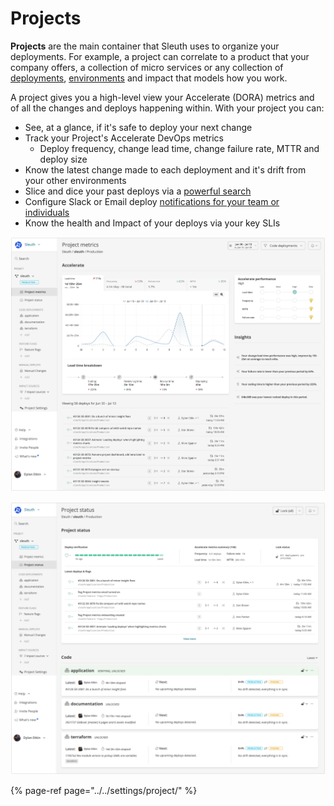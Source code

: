 # Projects

**Projects** are the main container that Sleuth uses to organize your deployments. For example, a project can correlate to a product that your company offers, a collection of micro services or any collection of [deployments](../code-deployments/), [environments](../environment-support.md) and impact that models how you work.

A project gives you a high-level view your Accelerate \(DORA\) metrics and of all the changes and deploys happening within. With your project you can:

* See, at a glance, if it's safe to deploy your next change
* Track your Project's Accelerate DevOps metrics
  * Deploy frequency, change lead time, change failure rate, MTTR and deploy size
* Know the latest change made to each deployment and it's drift from your other environments
* Slice and dice your past deploys via a [powerful search](../code-deployments/search.md)
* Configure Slack or Email deploy [notifications for your team or individuals](notifications.md)
* Know the health and Impact of your deploys via your key SLIs

![Your metrics and the insights to improve](../../.gitbook/assets/sleuth-sleuth-sleuth-2021-07-13-14-44-27%20%282%29.png)

![Your project status command center](../../.gitbook/assets/sleuth-sleuth-2021-07-13-16-49-28.png)

{% page-ref page="../../settings/project/" %}

